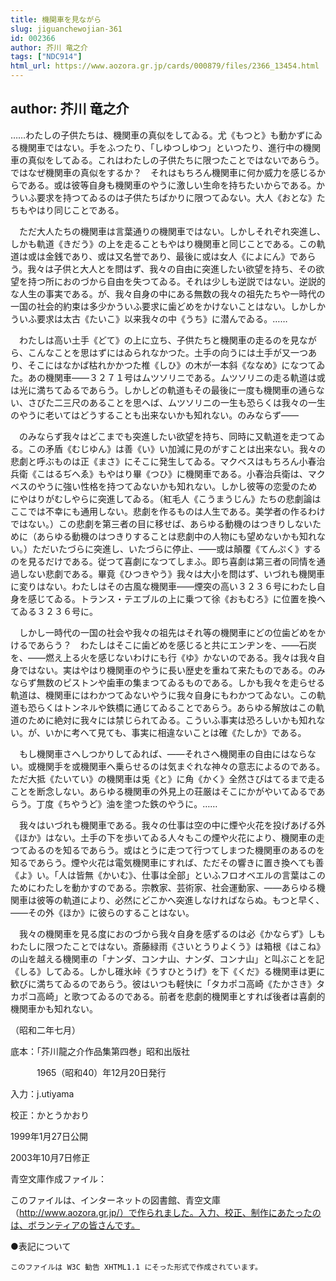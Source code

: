 ```yaml
---
title: 機関車を見ながら
slug: jiguanchewojian-361
id: 002366
author: 芥川 竜之介
tags: ["NDC914"]
html_url: https://www.aozora.gr.jp/cards/000879/files/2366_13454.html
---
```


## author: 芥川 竜之介

……わたしの子供たちは、機関車の真似をしてゐる。尤《もつと》も動かずにゐる機関車ではない。手をふつたり、「しゆつしゆつ」といつたり、進行中の機関車の真似をしてゐる。これはわたしの子供たちに限つたことではないであらう。ではなぜ機関車の真似をするか？　それはもちろん機関車に何か威力を感じるからである。或は彼等自身も機関車のやうに激しい生命を持ちたいからである。かういふ要求を持つてゐるのは子供たちばかりに限つてゐない。大人《おとな》たちもやはり同じことである。

　ただ大人たちの機関車は言葉通りの機関車ではない。しかしそれぞれ突進し、しかも軌道《きだう》の上を走ることもやはり機関車と同じことである。この軌道は或は金銭であり、或は又名誉であり、最後に或は女人《によにん》であらう。我々は子供と大人とを問はず、我々の自由に突進したい欲望を持ち、その欲望を持つ所におのづから自由を失つてゐる。それは少しも逆説ではない。逆説的な人生の事実である。が、我々自身の中にある無数の我々の祖先たちや一時代の一国の社会的約束は多少かういふ要求に歯どめをかけないことはない。しかしかういふ要求は太古《たいこ》以来我々の中《うち》に潜んでゐる。……

　わたしは高い土手《どて》の上に立ち、子供たちと機関車の走るのを見ながら、こんなことを思はずにはゐられなかつた。土手の向うには土手が又一つあり、そこにはなかば枯れかかつた椎《しひ》の木が一本斜《ななめ》になつてゐた。あの機関車――３２７１号はムツソリニである。ムツソリニの走る軌道は或は光に満ちてゐるであらう。しかしどの軌道もその最後に一度も機関車の通らない、さびた二三尺のあることを思へば、ムツソリニの一生も恐らくは我々の一生のやうに老いてはどうすることも出来ないかも知れない。のみならず――

　のみならず我々はどこまでも突進したい欲望を持ち、同時に又軌道を走つてゐる。この矛盾《むじゆん》は善《い》い加減に見のがすことは出来ない。我々の悲劇と呼ぶものは正《まさ》にそこに発生してゐる。マクベスはもちろん小春治兵衛《こはるぢへゑ》もやはり畢《つひ》に機関車である。小春治兵衛は、マクベスのやうに強い性格を持つてゐないかも知れない。しかし彼等の恋愛のためにやはりがむしやらに突進してゐる。（紅毛人《こうまうじん》たちの悲劇論はここでは不幸にも通用しない。悲劇を作るものは人生である。美学者の作るわけではない。）この悲劇を第三者の目に移せば、あらゆる動機のはつきりしないために（あらゆる動機のはつきりすることは悲劇中の人物にも望めないかも知れない。）ただいたづらに突進し、いたづらに停止、――或は顛覆《てんぷく》するのを見るだけである。従つて喜劇になつてしまふ。即ち喜劇は第三者の同情を通過しない悲劇である。畢竟《ひつきやう》我々は大小を問はず、いづれも機関車に変りはない。わたしはその古風な機関車――煙突の高い３２３６号にわたし自身を感じてゐる。トランス・テエブルの上に乗つて徐《おもむろ》に位置を換へてゐる３２３６号に。

　しかし一時代の一国の社会や我々の祖先はそれ等の機関車にどの位歯どめをかけるであらう？　わたしはそこに歯どめを感じると共にエンヂンを、――石炭を、――燃え上る火を感じないわけにも行《ゆ》かないのである。我々は我々自身ではない。実はやはり機関車のやうに長い歴史を重ねて来たものである。のみならず無数のピストンや歯車の集まつてゐるものである。しかも我々を走らせる軌道は、機関車にはわかつてゐないやうに我々自身にもわかつてゐない。この軌道も恐らくはトンネルや鉄橋に通じてゐることであらう。あらゆる解放はこの軌道のために絶対に我々には禁じられてゐる。こういふ事実は恐ろしいかも知れない。が、いかに考へて見ても、事実に相違ないことは確《たしか》である。

　もし機関車さへしつかりしてゐれば、――それさへ機関車の自由にはならない。或機関手を或機関車へ乗らせるのは気まぐれな神々の意志によるのである。ただ大抵《たいてい》の機関車は兎《と》に角《かく》全然さびはてるまで走ることを断念しない。あらゆる機関車の外見上の荘厳はそこにかがやいてゐるであらう。丁度《ちやうど》油を塗つた鉄のやうに。……

　我々はいづれも機関車である。我々の仕事は空の中に煙や火花を投げあげる外《ほか》はない。土手の下を歩いてゐる人々もこの煙や火花により、機関車の走つてゐるのを知るであらう。或はとうに走つて行つてしまつた機関車のあるのを知るであらう。煙や火花は電気機関車にすれば、ただその響きに置き換へても善《よ》い。「人は皆無《かいむ》、仕事は全部」といふフロオベエルの言葉はこのためにわたしを動かすのである。宗教家、芸術家、社会運動家、――あらゆる機関車は彼等の軌道により、必然にどこかへ突進しなければならぬ。もつと早く、――その外《ほか》に彼らのすることはない。

　我々の機関車を見る度におのづから我々自身を感ずるのは必《かならず》しもわたしに限つたことではない。斎藤緑雨《さいとうりよくう》は箱根《はこね》の山を越える機関車の「ナンダ、コンナ山、ナンダ、コンナ山」と叫ぶことを記《しる》してゐる。しかし碓氷峠《うすひとうげ》を下《くだ》る機関車は更に歓びに満ちてゐるのであらう。彼はいつも軽快に「タカポコ高崎《たかさき》タカポコ高崎」と歌つてゐるのである。前者を悲劇的機関車とすれば後者は喜劇的機関車かも知れない。

（昭和二年七月）













底本：「芥川龍之介作品集第四巻」昭和出版社


　　　1965（昭和40）年12月20日発行

入力：j.utiyama

校正：かとうかおり

1999年1月27日公開

2003年10月7日修正

青空文庫作成ファイル：

このファイルは、インターネットの図書館、青空文庫（http://www.aozora.gr.jp/）で作られました。入力、校正、制作にあたったのは、ボランティアの皆さんです。











●表記について


	このファイルは W3C 勧告 XHTML1.1 にそった形式で作成されています。